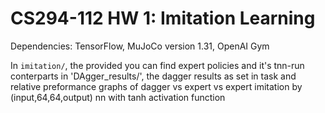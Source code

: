 # CS294-112 HW 1: Imitation Learning

Dependencies: TensorFlow, MuJoCo version 1.31, OpenAI Gym

In `imitation/`, the provided you can find expert policies and it's tnn-run conterparts
in 'DAgger_results/', the dagger results as set in task and relative preformance graphs of dagger vs expert vs expert imitation by  (input,64,64,output) nn with tanh activation function

